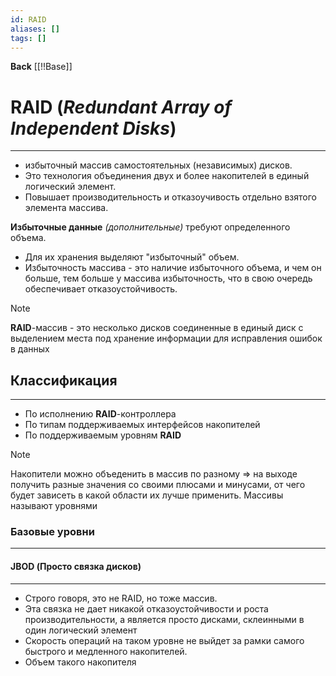 ```yaml
---
id: RAID
aliases: []
tags: []
---
```

**Back**
    [[!!Base]]

# RAID (*Redundant Array of Independent Disks*)
---
- избыточный массив
самостоятельных (независимых) дисков.
- Это технология объединения двух и более накопителей в единый логический
элемент.
- Повышает производительность и отказоучивость отдельно взятого элемента
массива.

**Избыточные данные** *(дополнительные)* требуют определенного объема.
- Для их хранения выделяют "избыточный" объем.
- Избыточность массива - это наличие избыточного объема, и чем он больше, тем больше у массива избыточность, что в свою очередь обеспечивает отказоустойчивость.

> [!NOTE]
> **RAID**-массив - это несколько дисков соединенные в единый диск с выделением места под хранение информации для исправления ошибок в данных


## Классификация
---
- По исполнению **RAID**-контроллера
- По типам поддерживаемых интерфейсов накопителей
- По поддерживаемым уровням **RAID**

> [!NOTE]
> Накопители можно объеденить в массив по разному
=> на выходе получить разные значения
со своими плюсами и минусами, от чего будет зависеть в какой области их лучше применить.
Массивы называют уровнями


### Базовые уровни
---

#### JBOD (Просто связка дисков)
---
- Строго говоря, это не RAID, но тоже массив.
- Эта связка не дает никакой отказоустойчивости и роста производительности, а является просто дисками, склеинными в один логический элемент
- Скорость операций на таком уровне не выйдет за рамки самого быстрого и медленного накопителей.
- Объем такого накопителя

